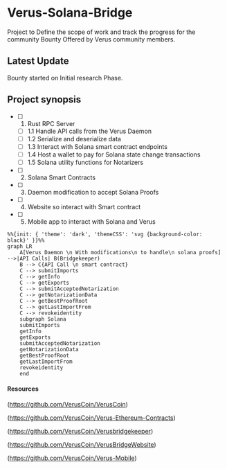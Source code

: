 # Verus-Solana-Bridge 

Project to Define the scope of work and track the progress for the community Bounty Offered by Verus community members.

## Latest Update
Bounty started on Initial research Phase.


## Project synopsis

- [ ] 1. Rust RPC Server
    - [ ] 1.1 Handle API calls from the Verus Daemon
    - [ ] 1.2 Serialize and deserialize data
    - [ ] 1.3 Interact with Solana smart contract endpoints               
    - [ ] 1.4 Host a wallet to pay for Solana state change transactions
    - [ ] 1.5 Solana utility functions for Notarizers
- [ ] 2. Solana Smart Contracts
- [ ] 3. Daemon modification to accept Solana Proofs
- [ ] 4. Website so interact with Smart contract
- [ ] 5. Mobile app to interact with Solana and Verus 

```mermaid
%%{init: { 'theme': 'dark', 'themeCSS': 'svg {background-color: black}' }}%%
graph LR
    A[Verus Daemon \n With modifications\n to handle\n solana proofs] -->|API Calls| B(Bridgekeeper)
    B --> C{API Call \n smart contract}
    C --> submitImports
    C --> getInfo
    C --> getExports
    C --> submitAcceptedNotarization
    C --> getNotarizationData
    C --> getBestProofRoot
    C --> getLastImportFrom
    C --> revokeidentity
    subgraph Solana
    submitImports
    getInfo
    getExports
    submitAcceptedNotarization
    getNotarizationData
    getBestProofRoot
    getLastImportFrom
    revokeidentity
    end
```

#### Resources

(https://github.com/VerusCoin/VerusCoin)

(https://github.com/VerusCoin/Verus-Ethereum-Contracts)

(https://github.com/VerusCoin/Verusbridgekeeper)

(https://github.com/VerusCoin/VerusBridgeWebsite)

(https://github.com/VerusCoin/Verus-Mobile)

[](https://github.com/VerusCoin/verus-typescript-primitives)

